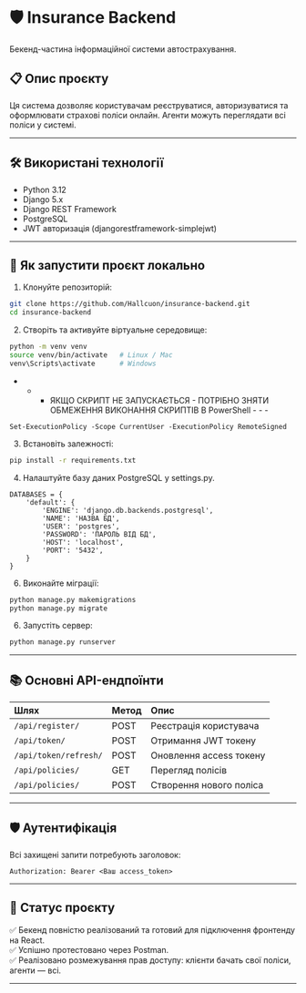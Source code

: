 
# 🛡️ Insurance Backend

Бекенд-частина інформаційної системи автострахування.

## 📋 Опис проєкту

Ця система дозволяє користувачам реєструватися, авторизуватися та оформлювати страхові поліси онлайн.
Агенти можуть переглядати всі поліси у системі.

---

## 🛠 Використані технології

- Python 3.12
- Django 5.x
- Django REST Framework
- PostgreSQL
- JWT авторизація (djangorestframework-simplejwt)

---

## 🚀 Як запустити проєкт локально

1. Клонуйте репозиторій:

```bash
git clone https://github.com/Hallcuon/insurance-backend.git
cd insurance-backend
```

2. Створіть та активуйте віртуальне середовище:

```bash
python -m venv venv
source venv/bin/activate   # Linux / Mac
venv\Scripts\activate      # Windows
```
- - - ЯКЩО СКРИПТ НЕ ЗАПУСКАЄТЬСЯ - ПОТРІБНО ЗНЯТИ ОБМЕЖЕННЯ ВИКОНАННЯ СКРИПТІВ В PowerShell - - -
```
Set-ExecutionPolicy -Scope CurrentUser -ExecutionPolicy RemoteSigned
```

3. Встановіть залежності:

```bash
pip install -r requirements.txt
```

4. Налаштуйте базу даних PostgreSQL у settings.py.

```
DATABASES = {
    'default': {
        'ENGINE': 'django.db.backends.postgresql',
        'NAME': 'НАЗВА БД',
        'USER': 'postgres', 
        'PASSWORD': 'ПАРОЛЬ ВІД БД',
        'HOST': 'localhost',
        'PORT': '5432',
    }
}
```

6. Виконайте міграції:

```bash
python manage.py makemigrations
python manage.py migrate
```

6. Запустіть сервер:

```bash
python manage.py runserver
```

---

## 📚 Основні API-ендпоїнти

| Шлях | Метод | Опис |
|:---|:---|:---|
| `/api/register/` | POST | Реєстрація користувача |
| `/api/token/` | POST | Отримання JWT токену |
| `/api/token/refresh/` | POST | Оновлення access токену |
| `/api/policies/` | GET | Перегляд полісів |
| `/api/policies/` | POST | Створення нового поліса |

---

## 🛡️ Аутентифікація

Всі захищені запити потребують заголовок:

```
Authorization: Bearer <Ваш access_token>
```

---

## 📌 Статус проєкту

✅ Бекенд повністю реалізований та готовий для підключення фронтенду на React.  
✅ Успішно протестовано через Postman.  
✅ Реалізовано розмежування прав доступу: клієнти бачать свої поліси, агенти — всі.

---
